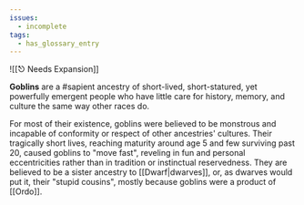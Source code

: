 ```yaml
---
issues:
  - incomplete
tags:
  - has_glossary_entry
---
```

![[⎋ Needs Expansion]]

**Goblins** are a #sapient ancestry of short-lived, short-statured, yet powerfully emergent people who have little care for history, memory, and culture the same way other races do.

For most of their existence, goblins were believed to be monstrous and incapable of conformity or respect of other ancestries' cultures. Their tragically short lives, reaching maturity around age 5 and few surviving past 20, caused goblins to "move fast", reveling in fun and personal eccentricities rather than in tradition or instinctual reservedness. They are believed to be a sister ancestry to [[Dwarf|dwarves]], or, as dwarves would put it, their "stupid cousins", mostly because goblins were a product of [[Ordo]]. 